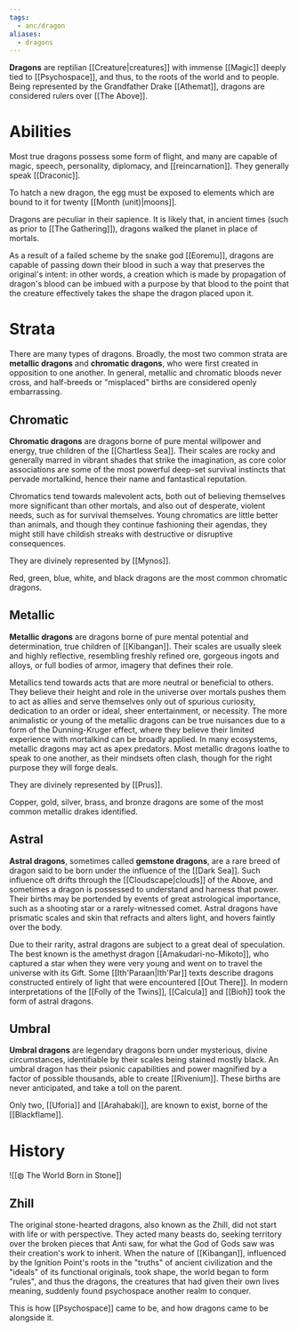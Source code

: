 ```yaml
---
tags:
  - anc/dragon
aliases:
  - dragons
---
```

**Dragons** are reptilian [[Creature|creatures]] with immense [[Magic]] deeply tied to [[Psychospace]], and thus, to the roots of the world and to people. Being represented by the Grandfather Drake [[Athemat]], dragons are considered rulers over [[The Above]].

# Abilities
Most true dragons possess some form of flight, and many are capable of magic, speech, personality, diplomacy, and [[reincarnation]]. They generally speak [[Draconic]].

To hatch a new dragon, the egg must be exposed to elements which are bound to it for twenty [[Month (unit)|moons]].

Dragons are peculiar in their sapience. It is likely that, in ancient times (such as prior to [[The Gathering]]), dragons walked the planet in place of mortals.

As a result of a failed scheme by the snake god [[Eoremu]], dragons are capable of passing down their blood in such a way that preserves the original's intent: in other words, a creation which is made by propagation of dragon's blood can be imbued with a purpose by that blood to the point that the creature effectively takes the shape the dragon placed upon it.

# Strata
There are many types of dragons. Broadly, the most two common strata are **metallic dragons** and **chromatic dragons**, who were first created in opposition to one another. In general, metallic and chromatic bloods never cross, and half-breeds or "misplaced" births are considered openly embarrassing.

## Chromatic
**Chromatic dragons** are dragons borne of pure mental willpower and energy, true children of the [[Chartless Sea]]. Their scales are rocky and generally marred in vibrant shades that strike the imagination, as core color associations are some of the most powerful deep-set survival instincts that pervade mortalkind, hence their name and fantastical reputation. 

Chromatics tend towards malevolent acts, both out of believing themselves more significant than other mortals, and also out of desperate, violent needs, such as for survival themselves. Young chromatics are little better than animals, and though they continue fashioning their agendas, they might still have childish streaks with destructive or disruptive consequences.

They are divinely represented by [[Mynos]].

Red, green, blue, white, and black dragons are the most common chromatic dragons.
## Metallic
**Metallic dragons** are dragons borne of pure mental potential and determination, true children of [[Kibangan]]. Their scales are usually sleek and highly reflective, resembling freshly refined ore, gorgeous ingots and alloys, or full bodies of armor, imagery that defines their role. 

Metallics tend towards acts that are more neutral or beneficial to others. They believe their height and role in the universe over mortals pushes them to act as allies and serve themselves only out of spurious curiosity, dedication to an order or ideal, sheer entertainment, or necessity. The more animalistic or young of the metallic dragons can be true nuisances due to a form of the Dunning-Kruger effect, where they believe their limited experience with mortalkind can be broadly applied. In many ecosystems, metallic dragons may act as apex predators. Most metallic dragons loathe to speak to one another, as their mindsets often clash, though for the right purpose they will forge deals.

They are divinely represented by [[Prus]].

Copper, gold, silver, brass, and bronze dragons are some of the most common metallic drakes identified.

## Astral
**Astral dragons**, sometimes called **gemstone dragons**, are a rare breed of dragon said to be born under the influence of the [[Dark Sea]]. Such influence oft drifts through the [[Cloudscape|clouds]] of the Above, and sometimes a dragon is possessed to understand and harness that power. Their births may be portended by events of great astrological importance, such as a shooting star or a rarely-witnessed comet. Astral dragons have prismatic scales and skin that refracts and alters light, and hovers faintly over the body.  

Due to their rarity, astral dragons are subject to a great deal of speculation. The best known is the amethyst dragon [[Amakudari-no-Mikoto]], who captured a star when they were very young and went on to travel the universe with its Gift. Some [[Ith'Paraan|Ith'Par]] texts describe dragons constructed entirely of light that were encountered [[Out There]]. In modern interpretations of the [[Folly of the Twins]], [[Calcula]] and [[Bioh]] took the form of astral dragons.

## Umbral
**Umbral dragons** are legendary dragons born under mysterious, divine circumstances, identifiable by their scales being stained mostly black. An umbral dragon has their psionic capabilities and power magnified by a factor of possible thousands, able to create [[Rivenium]]. These births are never anticipated, and take a toll on the parent.

Only two, [[Uforia]] and [[Arahabaki]], are known to exist, borne of the [[Blackflame]].

# History
![[◍ The World Born in Stone]]

## Zhill
The original stone-hearted dragons, also known as the Zhill, did not start with life or with perspective. They acted many beasts do, seeking territory over the broken pieces that Anti saw, for what the God of Gods saw was their creation's work to inherit. When the nature of [[Kibangan]], influenced by the Ignition Point's roots in the "truths" of ancient civilization and the "ideals" of its functional originals, took shape, the world began to form "rules", and thus the dragons, the creatures that had given their own lives meaning, suddenly found psychospace another realm to conquer.

This is how [[Psychospace]] came to be, and how dragons came to be alongside it.

